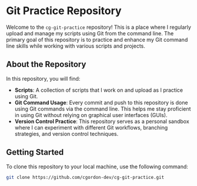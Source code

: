 # Git Practice Repository

Welcome to the `cg-git-practice` repository! This is a place where I regularly upload and manage my scripts using Git from the command line. The primary goal of this repository is to practice and enhance my Git command line skills while working with various scripts and projects.

## About the Repository

In this repository, you will find:

- **Scripts**: A collection of scripts that I work on and upload as I practice using Git.
- **Git Command Usage**: Every commit and push to this repository is done using Git commands via the command line. This helps me stay proficient in using Git without relying on graphical user interfaces (GUIs).
- **Version Control Practice**: This repository serves as a personal sandbox where I can experiment with different Git workflows, branching strategies, and version control techniques.

## Getting Started

To clone this repository to your local machine, use the following command:

```bash
git clone https://github.com/cgordon-dev/cg-git-practice.git
